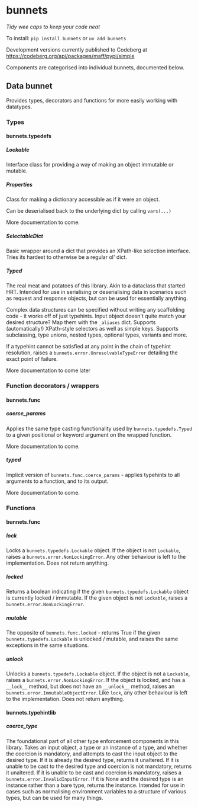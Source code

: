 # bunnets

_Tidy wee caps to keep your code neat_

To install: `pip install bunnets` or `uv add bunnets`

Development versions currently published to Codeberg at https://codeberg.org/api/packages/maff/pypi/simple

Components are categorised into individual bunnets, documented below.

## Data bunnet

Provides types, decorators and functions for more easily working with datatypes.


### Types

#### bunnets.typedefs

##### Lockable

Interface class for providing a way of making an object immutable or mutable.

##### Properties

Class for making a dictionary accessible as if it were an object.

Can be deserialised back to the underlying dict by calling `vars(...)`

More documentation to come.

##### SelectableDict

Basic wrapper around a dict that provides an XPath-like selection interface. Tries its hardest to
otherwise be a regular ol' dict.

##### Typed

The real meat and potatoes of this library. Akin to a dataclass that started HRT.
Intended for use in serialising or deserialising data in scenarios such as request and response
objects, but can be used for essentially anything.

Complex data structures can be specified without writing any scaffolding code - it works off of
just typehints. Input object doesn't quite match your desired structure? Map them with the
`_aliases` dict. Supports (automatically!) XPath-style selectors as well as simple keys.
Supports subclassing, type unions, nested types, optional types, variants and more.

If a typehint cannot be satisfied at any point in the chain of typehint resolution, raises a
`bunnets.error.UnresolvableTypeError` detailing the exact point of failure.

More documentation to come later

### Function decorators / wrappers

#### bunnets.func

##### coerce_params

Applies the same type casting functionality used by `bunnets.typedefs.Typed` to a
given positional or keyword argument on the wrapped function.

More documentation to come.

##### typed

Implicit version of `bunnets.func.coerce_params` - applies typehints to all arguments to a function,
and to its output.

More documentation to come.

### Functions

#### bunnets.func

##### lock

Locks a `bunnets.typedefs.Lockable` object. If the object is not `Lockable`, raises a
`bunnets.error.NonLockingError`. Any other behaviour is left to the implementation. Does not return
anything.

##### locked

Returns a boolean indicating if the given `bunnets.typedefs.Lockable` object is currently locked /
immutable. If the given object is not `Lockable`, raises a `bunnets.error.NonLockingError`.

##### mutable

The opposite of `bunnets.func.locked` - returns True if the given `bunnets.typedefs.Lockable` is
unlocked / mutable, and raises the same exceptions in the same situations.

##### unlock

Unlocks a `bunnets.typedefs.Lockable` object. If the object is not a `Lockable`, raises a
`bunnets.error.NonLockingError`. If the object is locked, and has a `__lock__` method, but does
not have an `__unlock__` method, raises an `bunnets.error.ImmutableObjectError`. Like `lock`,
any other behaviour is left to the implementation. Does not return anything.

#### bunnets.typehintlib

##### coerce_type

The foundational part of all other type enforcement components in this library. Takes an input
object, a type or an instance of a type, and whether the coercion is mandatory, and attempts to
cast the input object to the desired type. If it is already the desired type, returns it unaltered.
If it is unable to be cast to the desired type and coercion is not mandatory, returns it unaltered.
If it is unable to be cast and coercion is mandatory, raises a `bunnets.error.InvalidInputError`.
If it is None and the desired type is an instance rather than a bare type, returns the instance.
Intended for use in cases such as normalising environment variables to a structure of various
types, but can be used for many things.
